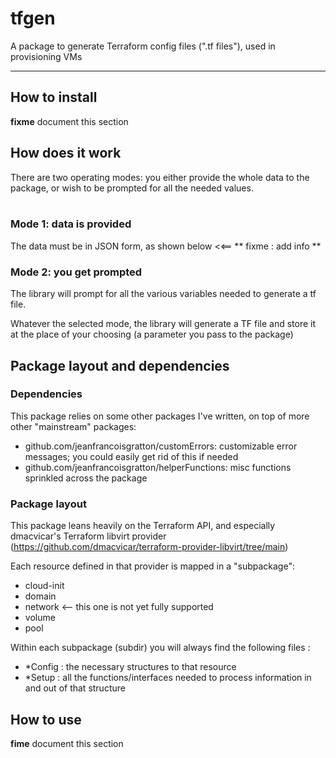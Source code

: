 # tfgen

A package to generate Terraform config files (".tf files"), used in provisioning VMs
___

## How to install 

**fixme** document this section
## How does it work

There are two operating modes: you either provide the whole data to the package, or wish to be prompted for all the needed values.
<br><br>
### Mode 1: data is provided
The data must be in JSON form, as shown below <<== ** fixme : add info **

### Mode 2: you get prompted
The library will prompt for all the various variables needed to generate a tf file.


Whatever the selected mode, the library will generate a TF file and store it at the place of your choosing (a parameter you pass to the package)


## Package layout and dependencies

### Dependencies

This package relies on some other packages I've written, on top of more other "mainstream" packages:
- github.com/jeanfrancoisgratton/customErrors: customizable error messages; you could easily get rid of this if needed
- github.com/jeanfrancoisgratton/helperFunctions: misc functions sprinkled across the package

### Package layout

This package leans heavily on the Terraform API, and especially dmacvicar's Terraform libvirt provider (https://github.com/dmacvicar/terraform-provider-libvirt/tree/main)

Each resource defined in that provider is mapped in a "subpackage":
- cloud-init
- domain
- network <-- this one is not yet fully supported
- volume
- pool

Within each subpackage (subdir) you will always find the following files :
- *Config : the necessary structures to that resource
- *Setup : all the functions/interfaces needed to process information in and out of that structure

## How to use
**fime** document this section